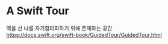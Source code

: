 # A Swift Tour
맥을 산 나를 자기합리화하기 위해 존재하는 공간  
https://docs.swift.org/swift-book/GuidedTour/GuidedTour.html
